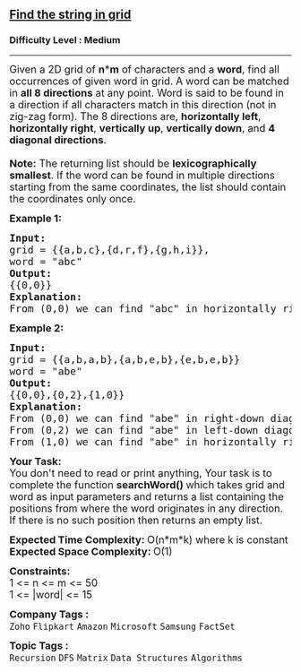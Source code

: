 <h2><a href="https://practice.geeksforgeeks.org/problems/find-the-string-in-grid0111/1?utm_source=gfg&utm_medium=article&utm_campaign=bottom_sticky_on_article">Find the string in grid</a></h2><h3>Difficulty Level : Medium</h3><hr><div class="problems_problem_content__Xm_eO"><p><span style="font-size: 18px;">Given a 2D grid&nbsp;of <strong>n</strong>*<strong>m</strong> of characters and a <strong>word</strong>, find all occurrences of given word in grid. A word can be matched in <strong>all 8 directions</strong> at any point. Word is said to be found in a direction if all characters match in this direction (not in zig-zag form). The 8 directions are, <strong>horizontally left</strong>, <strong>horizontally right</strong>, <strong>vertically up</strong>, <strong>vertically down</strong>, and <strong>4 diagonal directions</strong>.<br><br><strong>Note:</strong> The returning list should be <strong>lexicographically smallest</strong>. If the word can be found in multiple directions starting from the same coordinates, the list should contain the coordinates only once.&nbsp;</span></p>
<p><span style="font-size: 18px;"><strong>Example 1:</strong></span></p>
<pre><span style="font-size: 18px;"><strong>Input: <br></strong>grid = {{a,b,c},{d,r,f},{g,h,i}},
word = "abc"
<strong>Output: <br></strong>{{0,0}}
<strong>Explanation: <br></strong>From (0,0) we can find "abc" in horizontally right direction.</span>
</pre>
<p><span style="font-size: 18px;"><strong>Example 2:</strong></span></p>
<pre><span style="font-size: 18px;"><strong>Input: <br></strong>grid = {{a,b,a,b},{a,b,e,b},{e,b,e,b}}
word = "abe"
<strong>Output: <br></strong>{{0,0},{0,2},{1,0}}
<strong>Explanation: <br></strong>From (0,0) we can find "abe" in right-down diagonal. <br>From (0,2) we can find "abe" in left-down diagonal. <br>From (1,0) we can find "abe" in horizontally right direction.</span>
</pre>
<p><span style="font-size: 18px;"><strong>Your Task:</strong><br>You don't need to read or print anything, Your task is to complete the function&nbsp;<strong>searchWord()&nbsp;</strong>which takes grid and word as input parameters and returns a list containing the positions from where the word originates&nbsp;in any direction. If there is no such position then returns an&nbsp;empty&nbsp;list.</span></p>
<p><span style="font-size: 18px;"><strong>Expected Time Complexity:&nbsp;</strong>O(n*m*k) where k is constant<br><strong>Expected Space Complexity:&nbsp;</strong>O(1)</span></p>
<p><span style="font-size: 18px;"><strong>Constraints:</strong><br>1 &lt;= n &lt;= m &lt;= 50<br>1 &lt;= |word| &lt;= 15</span></p></div><p><span style=font-size:18px><strong>Company Tags : </strong><br><code>Zoho</code>&nbsp;<code>Flipkart</code>&nbsp;<code>Amazon</code>&nbsp;<code>Microsoft</code>&nbsp;<code>Samsung</code>&nbsp;<code>FactSet</code>&nbsp;<br><p><span style=font-size:18px><strong>Topic Tags : </strong><br><code>Recursion</code>&nbsp;<code>DFS</code>&nbsp;<code>Matrix</code>&nbsp;<code>Data Structures</code>&nbsp;<code>Algorithms</code>&nbsp;
